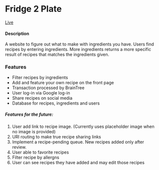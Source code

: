 # Fridge 2 Plate
[Live](https://fridge2plate.com "Fridge 2 Plate")
#### Description
A website to figure out what to make with ingredients you have. Users find recipes by entering ingredients. 
More ingredients returns a more specific result of recipes that matches the ingredients given. 
### Features
- Filter recipes by ingredients
- Add and feature your own recipe on the front page
- Transaction processed by BrainTree
- User log-in via Google log-in
- Share recipes on social media
- Database for recipes, ingredients and users

##### Features for the future:
1. User add link to recipe image. (Currently uses placeholder image when no image is provided)
2. URI routing to make true recipe sharing links
3. Implement a recipe-pending queue. New recipes added only after review.
4. User able to favorite recipes
5. Filter recipe by allergns
6. User can see recipes they have added and may edit those recipes
